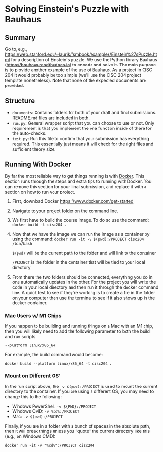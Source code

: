 # Solving Einstein's Puzzle with Bauhaus

## Summary

Go to, e.g., https://web.stanford.edu/~laurik/fsmbook/examples/Einstein%27sPuzzle.html for a description of Einstein's puzzle.
We use the Python library Bauhaus (https://bauhaus.readthedocs.io) to encode and solve it. The main purpose is to provide another example of the use of Bauhaus. As a project in CISC 204 it would probably be too simple (we'll use the CISC 204 project template nonetheless). Note that none of the expected documents are provided. 


## Structure

* `documents`: Contains folders for both of your draft and final submissions. README.md files are included in both.
* `run.py`: General wrapper script that you can choose to use or not. Only requirement is that you implement the one function inside of there for the auto-checks.
* `test.py`: Run this file to confirm that your submission has everything required. This essentially just means it will check for the right files and sufficient theory size.

## Running With Docker

By far the most reliable way to get things running is with [Docker](https://www.docker.com). This section runs through the steps and extra tips to running with Docker. You can remove this section for your final submission, and replace it with a section on how to run your project.

1. First, download Docker https://www.docker.com/get-started

2. Navigate to your project folder on the command line.

3. We first have to build the course image. To do so use the command:
`docker build -t cisc204 .`

4. Now that we have the image we can run the image as a container by using the command: `docker run -it -v $(pwd):/PROJECT cisc204 /bin/bash`

    `$(pwd)` will be the current path to the folder and will link to the container

    `/PROJECT` is the folder in the container that will be tied to your local directory

5. From there the two folders should be connected, everything you do in one automatically updates in the other. For the project you will write the code in your local directory and then run it through the docker command line. A quick test to see if they're working is to create a file in the folder on your computer then use the terminal to see if it also shows up in the docker container.

### Mac Users w/ M1 Chips

If you happen to be building and running things on a Mac with an M1 chip, then you will likely need to add the following parameter to both the build and run scripts:

```
--platform linux/x86_64
```

For example, the build command would become:

```
docker build --platform linux/x86_64 -t cisc204 .
```

### Mount on Different OS'

In the run script above, the `-v $(pwd):/PROJECT` is used to mount the current directory to the container. If you are using a different OS, you may need to change this to the following:

- Windows PowerShell: `-v ${PWD}:/PROJECT`
- Windows CMD: `-v %cd%:/PROJECT`
- Mac: `-v $(pwd):/PROJECT`

Finally, if you are in a folder with a bunch of spaces in the absolute path, then it will break things unless you "quote" the current directory like this (e.g., on Windows CMD):

```
docker run -it -v "%cd%":/PROJECT cisc204
```
